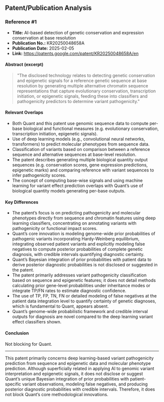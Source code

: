 ## Patent/Publication Analysis

### Reference #1

- **Title:** AI-based detection of genetic conservation and expression conservation at base resolution
- **Publication No.:** KR20250048658A
- **Publication Date:** 2025-02-05
- **Link:** https://patents.google.com/patent/KR20250048658A/en

#### Abstract (excerpt)

> "The disclosed technology relates to detecting genetic conservation and epigenetic signals for a reference genetic sequence at base resolution by generating multiple alternative chromatin sequence representations that capture evolutionary conservation, transcription initiation, or epigenetic signals, feeding these into classifiers and pathogenicity predictors to determine variant pathogenicity."

#### Relevant Overlaps

- Both Quant and this patent use genomic sequence data to compute per-base biological and functional measures (e.g. evolutionary conservation, transcription initiation, epigenetic signals).
- Use of deep learning models (e.g., convolutional neural networks, transformers) to predict molecular phenotypes from sequence data.
- Classification of variants based on comparison between a reference sequence and alternative sequences at base-level resolution.
- The patent describes generating multiple biological quantity output sequences (e.g. conservation scores, gene expression predictions, epigenetic marks) and comparing reference with variant sequences to infer pathogenicity scores.
- The concept of computing base-wise signals and using machine learning for variant effect prediction overlaps with Quant’s use of biological quantity models generating per-base outputs.

#### Key Differences

- The patent’s focus is on predicting pathogenicity and molecular phenotypes directly from sequence and chromatin features using deep learning classifiers, concentrating on annotating variants with pathogenicity or functional impact scores.
- Quant’s core innovation is modeling genome-wide prior probabilities of pathogenic variants incorporating Hardy-Weinberg equilibrium, integrating observed patient variants and explicitly modeling false negatives to compute posterior probabilities of complete genetic diagnosis, with credible intervals quantifying diagnostic certainty.
- Quant’s Bayesian integration of prior probabilities with patient data to derive posterior diagnostic probabilities is not disclosed or suggested in the patent.
- The patent primarily addresses variant pathogenicity classification based on sequence and epigenetic features; it does not detail methods calculating prior gene-level probabilities under inheritance modes or integrate TP/FN rates to estimate diagnostic confidence.
- The use of TP, FP, TN, FN or detailed modeling of false negatives at the patient data integration level to quantify certainty of genetic diagnoses, which is fundamental to Quant, appears absent.
- Quant’s genome-wide probabilistic framework and credible interval outputs for diagnosis are novel compared to the deep learning variant effect classifiers shown.

#### Conclusion

Not blocking for Quant.

---

This patent primarily concerns deep learning-based variant pathogenicity prediction from sequence and epigenetic data and molecular phenotype prediction. Although superficially related in applying AI to genomic variant interpretation and epigenetic signals, it does not disclose or suggest Quant’s unique Bayesian integration of prior probabilities with patient-specific variant observations, modeling false negatives, and producing posterior diagnostic probabilities with credible intervals. Therefore, it does not block Quant’s core methodological innovations.
